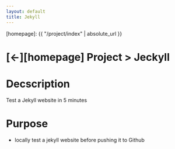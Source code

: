 ```yaml
---
layout: default
title: Jekyll
---
```



[//]: #(Reference)
[homepage]:   {{ "/project/index" | absolute_url }}

# [&larr;][homepage] Project > Jeckyll

# Decscription
Test a Jekyll website in 5 minutes

# Purpose
- locally test a jekyll website before pushing it to Github 

